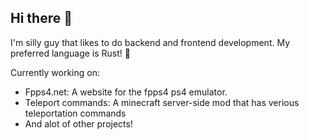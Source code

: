 ## Hi there 👋
I'm silly guy that likes to do backend and frontend development.
My preferred language is Rust! 🦀

Currently working on: 
- Fpps4.net: A website for the fpps4 ps4 emulator.
- Teleport commands: A minecraft server-side mod that has verious teleportation commands
- And alot of other projects!
<!--
**MrSn0wy/MrSn0wy** is a ✨ _special_ ✨ repository because its `README.md` (this file) appears on your GitHub profile.

Here are some ideas to get you started:

- 🔭 I’m currently working on ...
- 🌱 I’m currently learning ...
- 👯 I’m looking to collaborate on ...
- 🤔 I’m looking for help with ...
- 💬 Ask me about ...
- 📫 How to reach me: ...
- 😄 Pronouns: ...
- ⚡ Fun fact: ...
-->
